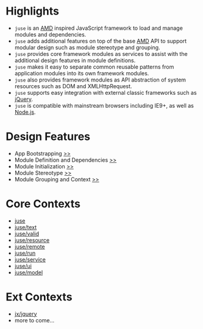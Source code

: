 # Highlights

* `juse` is an [AMD][] inspired JavaScript framework to load and manage modules and dependencies.
* `juse` adds additional features on top of the base [AMD][] API to support modular design such as module stereotype and grouping.
* `juse` provides core framework modules as services to assist with the additional design features in module definitions.
* `juse` makes it easy to separate common reusable patterns from application modules into its own framework modules.
* `juse` also provides framework modules as API abstraction of system resources such as DOM and XMLHttpRequest.
* `juse` supports easy integration with external classic frameworks such as [jQuery][].
* `juse` is compatible with mainstream browsers including IE9+, as well as [Node.js][].

# Design Features

* App Bootstrapping [>>](design/boot)
* Module Definition and Dependencies [>>](design/define)
* Module Initialization [>>](design/init)
* Module Stereotype [>>](design/stereotype)
* Module Grouping and Context [>>](design/context)

# Core Contexts

* [juse](juse)
* [juse/text](juse/text)
* [juse/valid](juse/valid)
* [juse/resource](juse/resource)
* [juse/remote](juse/remote)
* [juse/run](juse/run)
* [juse/service](juse/service)
* [juse/ui](juse/ui)
* [juse/model](juse/model)

# Ext Contexts
* [jx/jquery](jx/jquery)
* more to come...

[AMD]:		https://github.com/amdjs/amdjs-api/wiki/AMD (Asynchronous Module Definition)
[jQuery]:	https://jquery.com/
[Node.js]:	https://nodejs.org/
